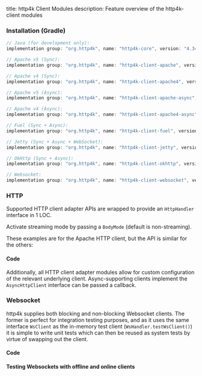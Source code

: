 title: http4k Client Modules
description: Feature overview of the http4k-client modules

### Installation (Gradle)

```groovy
// Java (for development only):
implementation group: "org.http4k", name: "http4k-core", version: "4.34.0.2"

// Apache v5 (Sync): 
implementation group: "org.http4k", name: "http4k-client-apache", version: "4.34.0.2"

// Apache v4 (Sync): 
implementation group: "org.http4k", name: "http4k-client-apache4", version: "4.34.0.2"

// Apache v5 (Async): 
implementation group: "org.http4k", name: "http4k-client-apache-async", version: "4.34.0.2"

// Apache v4 (Async): 
implementation group: "org.http4k", name: "http4k-client-apache4-async", version: "4.34.0.2"

// Fuel (Sync + Async): 
implementation group: "org.http4k", name: "http4k-client-fuel", version: "4.34.0.2"

// Jetty (Sync + Async + WebSocket): 
implementation group: "org.http4k", name: "http4k-client-jetty", version: "4.34.0.2"

// OkHttp (Sync + Async): 
implementation group: "org.http4k", name: "http4k-client-okhttp", version: "4.34.0.2"

// Websocket: 
implementation group: "org.http4k", name: "http4k-client-websocket", version: "4.34.0.2"
```

### HTTP
Supported HTTP client adapter APIs are wrapped to provide an `HttpHandler` interface in 1 LOC.

Activate streaming mode by passing a `BodyMode` (default is non-streaming).

These examples are for the Apache HTTP client, but the API is similar for the others:

#### Code [<img class="octocat"/>](https://github.com/http4k/http4k/blob/master/src/docs/guide/reference/clients/example_http.kt)

<script src="https://gist-it.appspot.com/https://github.com/http4k/http4k/blob/master/src/docs/guide/reference/clients/example_http.kt"></script>

Additionally, all HTTP client adapter modules allow for custom configuration of the relevant underlying client. Async-supporting clients implement the `AsyncHttpClient` interface can be passed a callback.

### Websocket
http4k supplies both blocking and non-blocking Websocket clients. The former is perfect for integration testing purposes, and as it uses the same interface `WsClient` as the in-memory test client (`WsHandler.testWsClient()`) it is simple to write unit tests which can then be reused as system tests by virtue of swapping out the client.

#### Code [<img class="octocat"/>](https://github.com/http4k/http4k/blob/master/src/docs/guide/reference/clients/example_websocket.kt)

<script src="https://gist-it.appspot.com/https://github.com/http4k/http4k/blob/master/src/docs/guide/reference/clients/example_websocket.kt"></script>

#### Testing Websockets with offline and online clients [<img class="octocat"/>](https://github.com/http4k/http4k/blob/master/src/docs/guide/reference/clients/TestingWebsockets.kt)

<script src="https://gist-it.appspot.com/https://github.com/http4k/http4k/blob/master/src/docs/guide/reference/clients/TestingWebsockets.kt"></script>
